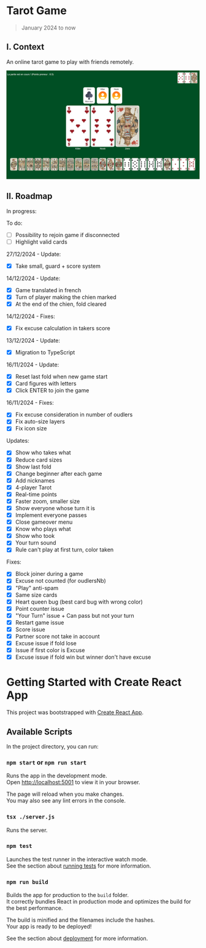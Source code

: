 # Tarot Game

> January 2024 to now

## I. Context

An online tarot game to play with friends remotely.

<p align="center">
  <img width="720" alt="Tarot In Game" src="./src/assets/images/tarot_in_game.png">
</p>


## II. Roadmap

In progress:

To do:
- [ ] Possibility to rejoin game if disconnected
- [ ] Highlight valid cards

27/12/2024 - Update:
- [X] Take small, guard + score system

14/12/2024 - Update:
- [X] Game translated in french
- [X] Turn of player making the chien marked
- [X] At the end of the chien, fold cleared

14/12/2024 - Fixes:
- [X] Fix excuse calculation in takers score

13/12/2024 - Update:
- [X] Migration to TypeScript

16/11/2024 - Update:
- [X] Reset last fold when new game start
- [X] Card figures with letters
- [X] Click ENTER to join the game

16/11/2024 - Fixes:
- [X] Fix excuse consideration in number of oudlers
- [X] Fix auto-size layers
- [X] Fix icon size

Updates:
- [X] Show who takes what
- [X] Reduce card sizes
- [X] Show last fold
- [X] Change beginner after each game
- [X] Add nicknames
- [X] 4-player Tarot
- [X] Real-time points
- [X] Faster zoom, smaller size
- [X] Show everyone whose turn it is
- [X] Implement everyone passes
- [X] Close gameover menu
- [X] Know who plays what
- [X] Show who took
- [X] Your turn sound
- [X] Rule can't play at first turn, color taken

Fixes:
- [X] Block joiner during a game
- [X] Excuse not counted (for oudlersNb)
- [X] "Play" anti-spam
- [X] Same size cards
- [X] Heart queen bug (best card bug with wrong color)
- [X] Point counter issue
- [X] "Your Turn" issue + Can pass but not your turn
- [X] Restart game issue
- [X] Score issue
- [X] Partner score not take in account
- [X] Excuse issue if fold lose
- [X] Issue if first color is Excuse
- [X] Excuse issue if fold win but winner don't have excuse

# Getting Started with Create React App

This project was bootstrapped with [Create React App](https://github.com/facebook/create-react-app).

## Available Scripts

In the project directory, you can run:

### `npm start` or `npm run start`

Runs the app in the development mode.\
Open [http://localhost:5001](http://localhost:5001) to view it in your browser.

The page will reload when you make changes.\
You may also see any lint errors in the console.

### `tsx ./server.js`

Runs the server.

### `npm test`

Launches the test runner in the interactive watch mode.\
See the section about [running tests](https://facebook.github.io/create-react-app/docs/running-tests) for more information.

### `npm run build`

Builds the app for production to the `build` folder.\
It correctly bundles React in production mode and optimizes the build for the best performance.

The build is minified and the filenames include the hashes.\
Your app is ready to be deployed!

See the section about [deployment](https://facebook.github.io/create-react-app/docs/deployment) for more information.